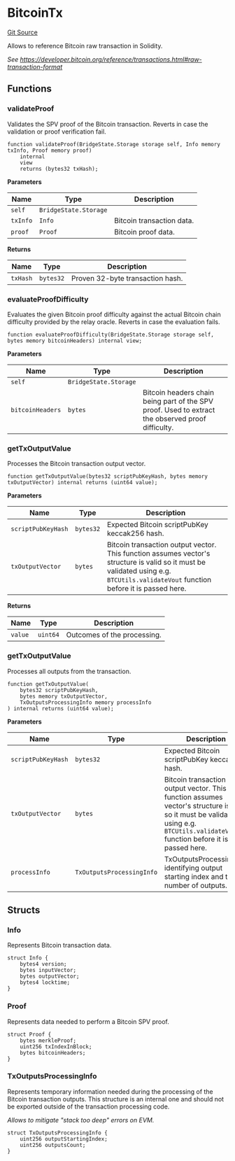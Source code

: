# BitcoinTx
[Git Source](https://github.com/bob-collective/bob/blob/b2d54e5c3996ef2181be170d263691c7d860e253/src/bridge/BitcoinTx.sol)

Allows to reference Bitcoin raw transaction in Solidity.

*See https://developer.bitcoin.org/reference/transactions.html#raw-transaction-format*


## Functions
### validateProof

Validates the SPV proof of the Bitcoin transaction.
Reverts in case the validation or proof verification fail.


```solidity
function validateProof(BridgeState.Storage storage self, Info memory txInfo, Proof memory proof)
    internal
    view
    returns (bytes32 txHash);
```
**Parameters**

|Name|Type|Description|
|----|----|-----------|
|`self`|`BridgeState.Storage`||
|`txInfo`|`Info`|Bitcoin transaction data.|
|`proof`|`Proof`|Bitcoin proof data.|

**Returns**

|Name|Type|Description|
|----|----|-----------|
|`txHash`|`bytes32`|Proven 32-byte transaction hash.|


### evaluateProofDifficulty

Evaluates the given Bitcoin proof difficulty against the actual
Bitcoin chain difficulty provided by the relay oracle.
Reverts in case the evaluation fails.


```solidity
function evaluateProofDifficulty(BridgeState.Storage storage self, bytes memory bitcoinHeaders) internal view;
```
**Parameters**

|Name|Type|Description|
|----|----|-----------|
|`self`|`BridgeState.Storage`||
|`bitcoinHeaders`|`bytes`|Bitcoin headers chain being part of the SPV proof. Used to extract the observed proof difficulty.|


### getTxOutputValue

Processes the Bitcoin transaction output vector.


```solidity
function getTxOutputValue(bytes32 scriptPubKeyHash, bytes memory txOutputVector) internal returns (uint64 value);
```
**Parameters**

|Name|Type|Description|
|----|----|-----------|
|`scriptPubKeyHash`|`bytes32`|Expected Bitcoin scriptPubKey keccak256 hash.|
|`txOutputVector`|`bytes`|Bitcoin transaction output vector. This function assumes vector's structure is valid so it must be validated using e.g. `BTCUtils.validateVout` function before it is passed here.|

**Returns**

|Name|Type|Description|
|----|----|-----------|
|`value`|`uint64`|Outcomes of the processing.|


### getTxOutputValue

Processes all outputs from the transaction.


```solidity
function getTxOutputValue(
    bytes32 scriptPubKeyHash,
    bytes memory txOutputVector,
    TxOutputsProcessingInfo memory processInfo
) internal returns (uint64 value);
```
**Parameters**

|Name|Type|Description|
|----|----|-----------|
|`scriptPubKeyHash`|`bytes32`|Expected Bitcoin scriptPubKey keccak256 hash.|
|`txOutputVector`|`bytes`|Bitcoin transaction output vector. This function assumes vector's structure is valid so it must be validated using e.g. `BTCUtils.validateVout` function before it is passed here.|
|`processInfo`|`TxOutputsProcessingInfo`|TxOutputsProcessingInfo identifying output starting index and the number of outputs.|


## Structs
### Info
Represents Bitcoin transaction data.


```solidity
struct Info {
    bytes4 version;
    bytes inputVector;
    bytes outputVector;
    bytes4 locktime;
}
```

### Proof
Represents data needed to perform a Bitcoin SPV proof.


```solidity
struct Proof {
    bytes merkleProof;
    uint256 txIndexInBlock;
    bytes bitcoinHeaders;
}
```

### TxOutputsProcessingInfo
Represents temporary information needed during the processing of
the Bitcoin transaction outputs. This structure is an internal one
and should not be exported outside of the transaction processing code.

*Allows to mitigate "stack too deep" errors on EVM.*


```solidity
struct TxOutputsProcessingInfo {
    uint256 outputStartingIndex;
    uint256 outputsCount;
}
```

